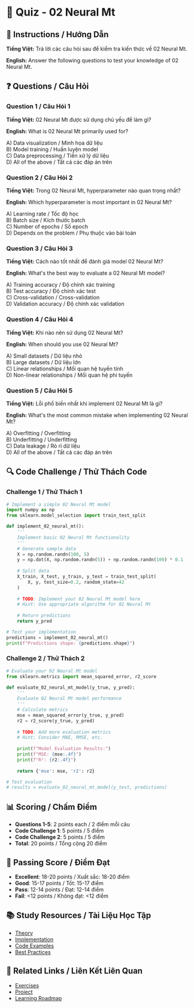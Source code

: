 # 🧠 Quiz - 02 Neural Mt

## 📝 Instructions / Hướng Dẫn

**Tiếng Việt:** Trả lời các câu hỏi sau để kiểm tra kiến thức về 02 Neural Mt.

**English:** Answer the following questions to test your knowledge of 02 Neural Mt.

## ❓ Questions / Câu Hỏi

### Question 1 / Câu Hỏi 1
**Tiếng Việt:** 02 Neural Mt được sử dụng chủ yếu để làm gì?

**English:** What is 02 Neural Mt primarily used for?

A) Data visualization / Minh họa dữ liệu  
B) Model training / Huấn luyện model  
C) Data preprocessing / Tiền xử lý dữ liệu  
D) All of the above / Tất cả các đáp án trên

### Question 2 / Câu Hỏi 2
**Tiếng Việt:** Trong 02 Neural Mt, hyperparameter nào quan trọng nhất?

**English:** Which hyperparameter is most important in 02 Neural Mt?

A) Learning rate / Tốc độ học  
B) Batch size / Kích thước batch  
C) Number of epochs / Số epoch  
D) Depends on the problem / Phụ thuộc vào bài toán

### Question 3 / Câu Hỏi 3
**Tiếng Việt:** Cách nào tốt nhất để đánh giá model 02 Neural Mt?

**English:** What's the best way to evaluate a 02 Neural Mt model?

A) Training accuracy / Độ chính xác training  
B) Test accuracy / Độ chính xác test  
C) Cross-validation / Cross-validation  
D) Validation accuracy / Độ chính xác validation

### Question 4 / Câu Hỏi 4
**Tiếng Việt:** Khi nào nên sử dụng 02 Neural Mt?

**English:** When should you use 02 Neural Mt?

A) Small datasets / Dữ liệu nhỏ  
B) Large datasets / Dữ liệu lớn  
C) Linear relationships / Mối quan hệ tuyến tính  
D) Non-linear relationships / Mối quan hệ phi tuyến

### Question 5 / Câu Hỏi 5
**Tiếng Việt:** Lỗi phổ biến nhất khi implement 02 Neural Mt là gì?

**English:** What's the most common mistake when implementing 02 Neural Mt?

A) Overfitting / Overfitting  
B) Underfitting / Underfitting  
C) Data leakage / Rò rỉ dữ liệu  
D) All of the above / Tất cả các đáp án trên

## 🔍 Code Challenge / Thử Thách Code

### Challenge 1 / Thử Thách 1
```python
# Implement a simple 02 Neural Mt model
import numpy as np
from sklearn.model_selection import train_test_split

def implement_02_neural_mt():
    '''
    Implement basic 02 Neural Mt functionality
    '''
    # Generate sample data
    X = np.random.randn(100, 5)
    y = np.dot(X, np.random.randn(5)) + np.random.randn(100) * 0.1
    
    # Split data
    X_train, X_test, y_train, y_test = train_test_split(
        X, y, test_size=0.2, random_state=42
    )
    
    # TODO: Implement your 02 Neural Mt model here
    # Hint: Use appropriate algorithm for 02 Neural Mt
    
    # Return predictions
    return y_pred

# Test your implementation
predictions = implement_02_neural_mt()
print(f"Predictions shape: {predictions.shape}")
```

### Challenge 2 / Thử Thách 2
```python
# Evaluate your 02 Neural Mt model
from sklearn.metrics import mean_squared_error, r2_score

def evaluate_02_neural_mt_model(y_true, y_pred):
    '''
    Evaluate 02 Neural Mt model performance
    '''
    # Calculate metrics
    mse = mean_squared_error(y_true, y_pred)
    r2 = r2_score(y_true, y_pred)
    
    # TODO: Add more evaluation metrics
    # Hint: Consider MAE, RMSE, etc.
    
    print(f"Model Evaluation Results:")
    print(f"MSE: {mse:.4f}")
    print(f"R²: {r2:.4f}")
    
    return {'mse': mse, 'r2': r2}

# Test evaluation
# results = evaluate_02_neural_mt_model(y_test, predictions)
```

## 📊 Scoring / Chấm Điểm

- **Questions 1-5**: 2 points each / 2 điểm mỗi câu
- **Code Challenge 1**: 5 points / 5 điểm
- **Code Challenge 2**: 5 points / 5 điểm
- **Total**: 20 points / Tổng cộng 20 điểm

## 🎯 Passing Score / Điểm Đạt

- **Excellent**: 18-20 points / Xuất sắc: 18-20 điểm
- **Good**: 15-17 points / Tốt: 15-17 điểm  
- **Pass**: 12-14 points / Đạt: 12-14 điểm
- **Fail**: <12 points / Không đạt: <12 điểm

## 📚 Study Resources / Tài Liệu Học Tập

- [Theory](./THEORY_02_neural_mt.md)
- [Implementation](./IMPLEMENTATION_02_neural_mt.md)
- [Code Examples](./CODE_EXAMPLES_02_neural_mt.md)
- [Best Practices](./BEST_PRACTICES_02_neural_mt.md)

## 🔗 Related Links / Liên Kết Liên Quan

- [Exercises](./EXERCISES_02_neural_mt.md)
- [Project](./PROJECT_02_neural_mt.md)
- [Learning Roadmap](./LEARNING_ROADMAP_02_neural_mt.md)
